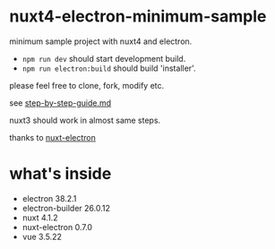 # nuxt4-electron-minimum-sample

minimum sample project with nuxt4 and electron.

- `npm run dev` should start development build.
- `npm run electron:build` should build 'installer'.

please feel free to clone, fork, modify etc.

see [step-by-step-guide.md](https://github.com/mia-san/nuxt4-electron-minimum-sample/blob/main/step-by-step-guide.md)

nuxt3 should work in almost same steps.

thanks to [nuxt-electron](https://github.com/caoxiemeihao/nuxt-electron)

# what's inside

- electron 38.2.1
- electron-builder 26.0.12
- nuxt 4.1.2
- nuxt-electron 0.7.0
- vue 3.5.22

